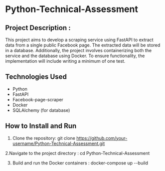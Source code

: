 # Python-Technical-Assessment
## Project Description :

This project aims to develop a scraping service using FastAPI to extract data from a single public Facebook page. The extracted data will be stored in a database. Additionally, the project involves containerizing both the service and the database using Docker. To ensure functionality, the implementation will include writing a minimum of one test.
## Technologies Used

- Python
- FastAPI
- Facebook-page-scraper
- Docker
- SQLAlchemy (for database)

## How to Install and Run

1. Clone the repository:
   git clone https://github.com/your-username/Python-Technical-Assessment.git

2.Navigate to the project directory :
cd Python-Technical-Assessment

3. Build and run the Docker containers :
docker-compose up --build

